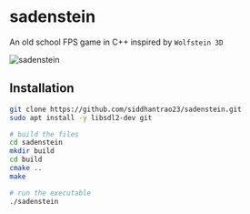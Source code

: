 # sadenstein  
  
An old school FPS game in C++ inspired by `Wolfstein 3D`
  
![sadenstein](https://user-images.githubusercontent.com/44816445/78461021-850b8580-76e3-11ea-9717-394c219b8fc9.png)
  
## Installation
```sh
git clone https://github.com/siddhantrao23/sadenstein.git
sudo apt install -y libsdl2-dev git

# build the files
cd sadenstein
mkdir build
cd build
cmake ..
make

# run the executable
./sadenstein
```

